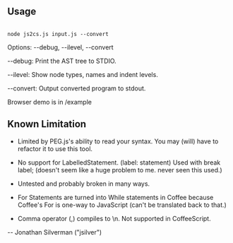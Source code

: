 Usage
----------

<code>
node js2cs.js input.js --convert
</code>

Options: --debug, --ilevel, --convert

--debug: Print the AST tree to STDIO.

--ilevel: Show node types, names and indent levels.

--convert: Output converted program to stdout.

Browser demo is in /example

Known Limitation
--------------------

* Limited by PEG.js's ability to read your syntax. You may (will) have to refactor it to use this tool.

* No support for LabelledStatement. (label: statement) Used with break label; (doesn't seem like a huge problem to me. never seen this used.)

* Untested and probably broken in many ways.

* For Statements are turned into While statements in Coffee because Coffee's For is one-way to JavaScript (can't be translated back to that.)

* Comma operator (,) compiles to \n. Not supported in CoffeeScript.



--
Jonathan Silverman ("jsilver")
